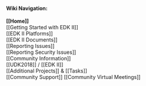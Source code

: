 #### Wiki Navigation:

**[[Home]]**<br/>
[[Getting Started with EDK II]]<br/>
[[EDK II Platforms]]<br/>
[[EDK II Documents]]<br/>
[[Reporting Issues]]<br />
[[Reporting Security Issues]]<br />
[[Community Information]]<br/>
[[UDK2018]] / [[EDK II]]<br/>
[[Additional Projects]] & [[Tasks]]<br/>
[[Community Support]]
[[Community Virtual Meetings]]